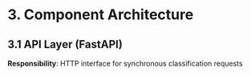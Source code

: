 # 3. Component Architecture

## 3.1 API Layer (FastAPI)

**Responsibility**: HTTP interface for synchronous classification requests

```python